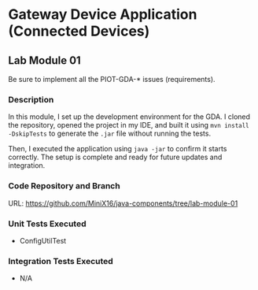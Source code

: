 # Gateway Device Application (Connected Devices)

## Lab Module 01

Be sure to implement all the PIOT-GDA-* issues (requirements).

### Description

In this module, I set up the development environment for the GDA. I cloned the repository, opened the project in my IDE, and built it using `mvn install -DskipTests` to generate the `.jar` file without running the tests.

Then, I executed the application using `java -jar` to confirm it starts correctly. The setup is complete and ready for future updates and integration.

### Code Repository and Branch

URL: https://github.com/MiniX16/java-components/tree/lab-module-01

### Unit Tests Executed

- ConfigUtilTest

### Integration Tests Executed

- N/A
